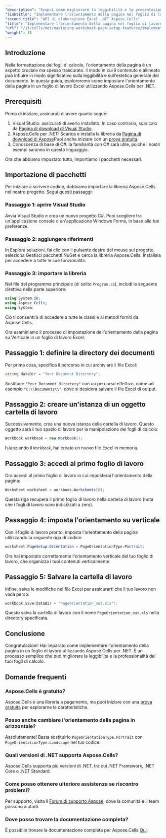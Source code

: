 ```yaml
---
"description": "Scopri come migliorare la leggibilità e la presentazione dei tuoi fogli di calcolo Excel modificando l'orientamento della pagina con Aspose.Cells per .NET. Questa guida dettagliata ti guiderà passo passo attraverso il processo, fornendo esempi chiari."
"linktitle": "Implementare l'orientamento della pagina nel foglio di lavoro Excel"
"second_title": "API di elaborazione Excel .NET Aspose.Cells"
"title": "Implementare l'orientamento della pagina nel foglio di lavoro Excel"
"url": "/it/cells/net/mastering-worksheet-page-setup-features/implement-page-orientation-in-excel-worksheet/"
"weight": 18
---
```


## Introduzione

Nella formattazione dei fogli di calcolo, l'orientamento della pagina è un aspetto cruciale ma spesso trascurato. Il modo in cui il contenuto è allineato può influire in modo significativo sulla leggibilità e sull'estetica generale del documento. In questa guida, esploreremo come impostare l'orientamento della pagina in un foglio di lavoro Excel utilizzando Aspose.Cells per .NET.

## Prerequisiti

Prima di iniziare, assicurati di avere quanto segue:

1. Visual Studio: assicurati di averlo installato. In caso contrario, scaricalo da [Pagina di download di Visual Studio](https://visualstudio.microsoft.com/vs/).
2. Aspose.Cells per .NET: Scarica e installa la libreria da [Pagina di download di Aspose](https://releases.aspose.com/cells/net/)Puoi anche iniziare con un [prova gratuita](https://releases.aspose.com/).
3. Conoscenza di base di C#: la familiarità con C# sarà utile, poiché i nostri esempi saranno in questo linguaggio.

Ora che abbiamo impostato tutto, importiamo i pacchetti necessari.

## Importazione di pacchetti

Per iniziare a scrivere codice, dobbiamo importare la libreria Aspose.Cells nel nostro progetto. Segui questi passaggi:

### Passaggio 1: aprire Visual Studio

Avvia Visual Studio e crea un nuovo progetto C#. Puoi scegliere tra un'applicazione console o un'applicazione Windows Forms, in base alle tue preferenze.

### Passaggio 2: aggiungere riferimenti

In Esplora soluzioni, fai clic con il pulsante destro del mouse sul progetto, seleziona Gestisci pacchetti NuGet e cerca la libreria Aspose.Cells. Installala per accedere a tutte le sue funzionalità.

### Passaggio 3: importare la libreria

Nel file del programma principale (di solito `Program.cs`), includi la seguente direttiva nella parte superiore:

```csharp
using System.IO;
using Aspose.Cells;
using System;
```

Ciò ti consentirà di accedere a tutte le classi e ai metodi forniti da Aspose.Cells.

Ora esaminiamo il processo di impostazione dell'orientamento della pagina su Verticale in un foglio di lavoro Excel.

## Passaggio 1: definire la directory dei documenti

Per prima cosa, specifica il percorso in cui archiviare il file Excel:

```csharp
string dataDir = "Your Document Directory";
```

Sostituire `"Your Document Directory"` con un percorso effettivo, come ad esempio `"C:\\Documents\\"`, dove si desidera salvare il file Excel di output.

## Passaggio 2: creare un'istanza di un oggetto cartella di lavoro

Successivamente, crea una nuova istanza della cartella di lavoro. Questo oggetto sarà il tuo spazio di lavoro per la manipolazione dei fogli di calcolo:

```csharp
Workbook workbook = new Workbook();
```

Istanziando il `Workbook`, hai creato un nuovo file Excel in memoria.

## Passaggio 3: accedi al primo foglio di lavoro

Ora accedi al primo foglio di lavoro in cui imposterai l'orientamento della pagina:

```csharp
Worksheet worksheet = workbook.Worksheets[0];
```

Questa riga recupera il primo foglio di lavoro nella cartella di lavoro (nota che i fogli di lavoro sono indicizzati a zero).

## Passaggio 4: imposta l'orientamento su verticale

Con il foglio di lavoro pronto, imposta l'orientamento della pagina utilizzando la seguente riga di codice:

```csharp
worksheet.PageSetup.Orientation = PageOrientationType.Portrait;
```

Ora hai impostato correttamente l'orientamento verticale del tuo foglio di lavoro, che organizza i tuoi contenuti verticalmente.

## Passaggio 5: Salvare la cartella di lavoro

Infine, salva le modifiche nel file Excel per assicurarti che il tuo lavoro non vada perso:

```csharp
workbook.Save(dataDir + "PageOrientation_out.xls");
```

Questo salva la cartella di lavoro con il nome `PageOrientation_out.xls` nella directory specificata.

## Conclusione

Congratulazioni! Hai imparato come implementare l'orientamento della pagina in un foglio di lavoro utilizzando Aspose.Cells per .NET. È un processo semplice che può migliorare la leggibilità e la professionalità dei tuoi fogli di calcolo.

## Domande frequenti

### Aspose.Cells è gratuito?

Aspose.Cells è una libreria a pagamento, ma puoi iniziare con una [prova gratuita](https://releases.aspose.com/) per esplorarne le caratteristiche.

### Posso anche cambiare l'orientamento della pagina in orizzontale?

Assolutamente! Basta sostituirlo `PageOrientationType.Portrait` con `PageOrientationType.Landscape` nel tuo codice.

### Quali versioni di .NET supporta Aspose.Cells?

Aspose.Cells supporta più versioni di .NET, tra cui .NET Framework, .NET Core e .NET Standard.

### Come posso ottenere ulteriore assistenza se riscontro problemi?

Per supporto, visita il [Forum di supporto Aspose](https://forum.aspose.com/c/cells/9), dove la comunità e il team possono aiutarti.

### Dove posso trovare la documentazione completa?

È possibile trovare la documentazione completa per Aspose.Cells [Qui](https://reference.aspose.com/cells/net/).
